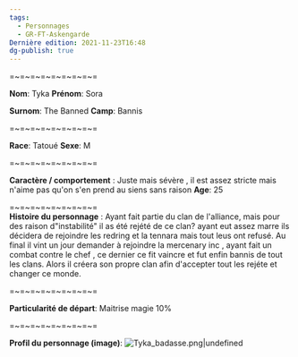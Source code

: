 ```yaml
---
tags:
  - Personnages
  - GR-FT-Askengarde
Dernière edition: 2021-11-23T16:48
dg-publish: true
---
```

=~=~=~=~=~=~=~=~=

**Nom**: Tyka
**Prénom**: Sora

**Surnom**: The Banned
**Camp**: Bannis  

=~=~=~=~=~=~=~=~=

**Race**: Tatoué
**Sexe**: M  

=~=~=~=~=~=~=~=~=

**Caractère / comportement** : Juste mais sévère , il est assez stricte mais n'aime pas qu'on s'en prend au siens sans raison
**Age**: 25  

=~=~=~=~=~=~=~=~=  
**Histoire du personnage** : Ayant fait partie du clan de l'alliance, mais pour des raison d"instabilité" il as été rejété de ce clan? ayant eut assez marre ils décidera de rejoindre les redring et la tennara mais tout leus ont refusé. Au final il vint un jour demander à rejoindre la mercenary inc , ayant fait un combat contre le chef , ce dernier ce fit vaincre et fut enfin bannis de tout les clans. Alors il créera son propre clan afin d'accepter tout les rejéte et changer ce monde.  

=~=~=~=~=~=~=~=~=

**Particularité de départ**: Maitrise magie 10%  

=~=~=~=~=~=~=~=~=

**Profil du personnage (image)**: ![Tyka_badasse.png|undefined](/img/user/img/Tyka_badasse.png)